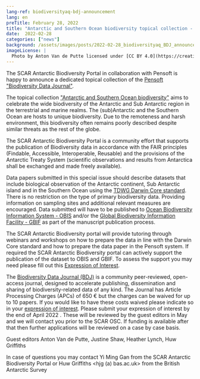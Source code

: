 ```yaml
---
lang-ref: biodiversityaq-bdj-announcement
lang: en
preTitle: February 28, 2022
title: "Antarctic and Southern Ocean biodiversity topical collection - Biodiversity Data Journal"
date:  2022-02-28
categories: ["news"]
background: /assets/images/posts/2022-02-28_biodiversityaq_BDJ_announcement.jpg
imageLicense: |
  Photo by Anton Van de Putte licensed under [CC BY 4.0](https://creativecommons.org/licenses/by/4.0/)
---
```


The SCAR Antarctic Biodiversity Portal in collaboration with Pensoft is happy to announce a dedicated topical collection of the [Pensoft "Biodiversity Data Journal"](https://bdj.pensoft.net/).

The topical collection ["Antarctic and Southern Ocean biodiversity"](https://bdj.pensoft.net/topical_collection/143/) aims to celebrate the wide biodiversity of the Antarctic and Sub Antarctic region in the terrestrial and marine realms. The (sub)Antarctic and the Southern Ocean are hosts to unique biodiversity. Due to the remoteness and harsh environment, this biodiversity often remains poorly described despite similar threats as the rest of the globe.

The SCAR Antarctic Biodiversity Portal is a community effort that supports the publication of Biodiversity data in accordance with the FAIR principles (Findable, Accessible, Interoperable, Reusable) and the provisions of the Antarctic Treaty System (scientific observations and results from Antarctica shall be exchanged and made freely available).

Data papers submitted in this special issue should describe datasets that include biological observation of the Antarctic continent, Sub Antarctic island and in the Southern Ocean using the [TDWG Darwin Core standard](https://dwc.tdwg.org/). There is no restriction on the type of primary biodiversity data. Providing information on sampling sites and additional relevant measures are encouraged. Data submitted will have to be published to [Ocean Biodiversity Information System - OBIS](http://www.obis.org/) and/or the [Global Biodiversity Information Facility - GBIF](http://www.gbif.org/) as part of the manuscript publication process.

The SCAR Antarctic Biodiversity portal will provide tutoring through webinars and workshops on how to prepare the data in line with the Darwin Core standard and how to prepare the data paper in the Pensoft system. If required the SCAR Antarctic Biodiversity portal can actively support the publication of the dataset to OBIS and GBIF. To assess the support you may need please fill out this [Expression of Interest](https://forms.gle/zddVfPt3Bj7sZ4ya7).

The [Biodiversity Data Journal (BDJ)](https://bdj.pensoft.net/) is a community peer-reviewed, open-access journal, designed to accelerate publishing, dissemination and sharing of biodiversity-related data of any kind. The Journal has Article Processing Charges (APCs) of 650 € but the charges can be waived for up to 10 papers. 
If you would like to have these costs waived please indicate so in your [expression of interest](https://forms.gle/zddVfPt3Bj7sZ4ya7). Please submit your expression of interest by the end of April 2022 . These will be reviewed by the guest editors in May and we will contact you prior to the SCAR OSC. If funding is available after that then further applications  will be reviewed on a case by case basis.

Guest editors
Anton Van de Putte, Justine Shaw, Heather Lynch, Huw Griffiths

In case of questions you may contact Yi Ming Gan from the SCAR Antarctic Biodiversity Portal or Huw Griffiths <hjg (a) bas.ac.uk> from the British Antarctic Survey


